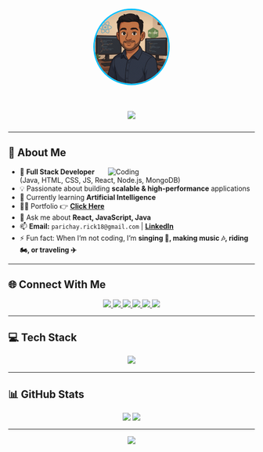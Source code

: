 <!-- Avatar -->
<p align="center">
  <img src="img/avatar.png" alt="Parichay Avatar" width="150" style="border-radius:50%; border: 3px solid #00bfff;" />
</p>

<!-- Typing Animation -->
<h1 align="center">
  <img src="https://readme-typing-svg.herokuapp.com?size=28&duration=3500&color=00BFFF&center=true&vCenter=true&width=800&lines=Hi+👋,+I'm+Parichay+Dutta+Biswas;Full+Stack+Web+Developer+💻;Java+%26+MERN+Stack+Enthusiast;Problem+Solver+%26+Tech+Lover" />
</h1>

---

## 💫 About Me
<img align="right" src="https://media.giphy.com/media/qgQUggAC3Pfv687qPC/giphy.gif" alt="Coding" width="300"/>

- 🚀 **Full Stack Developer** (Java, HTML, CSS, JS, React, Node.js, MongoDB)  
- 💡 Passionate about building **scalable & high-performance** applications  
- 🌱 Currently learning **Artificial Intelligence**  
- 👨‍💻 Portfolio 👉 [**Click Here**](https://portfolio-eight-smoky-73.vercel.app/)  
- 💬 Ask me about **React, JavaScript, Java**  
- 📫 **Email:** `parichay.rick18@gmail.com` | **[LinkedIn](https://linkedin.com/in/parichay-dutta-biswas-0a40191b5)**  
- ⚡ Fun fact: When I’m not coding, I’m **singing 🎤, making music 🎶, riding 🏍, or traveling ✈**  

---

## 🌐 Connect With Me
<p align="center">
<a href="https://www.leetcode.com/parichay1811">
  <img src="https://raw.githubusercontent.com/rahuldkjain/github-profile-readme-generator/master/src/images/icons/Social/leet-code.svg" width="48"/>
</a>
<a href="https://www.hackerrank.com/parichay_rick18">
  <img src="https://raw.githubusercontent.com/rahuldkjain/github-profile-readme-generator/master/src/images/icons/Social/hackerrank.svg" width="48"/>
</a>
<a href="https://linkedin.com/in/parichay-dutta-biswas-0a40191b5">
  <img src="https://skillicons.dev/icons?i=linkedin" width="48"/>
</a>
<a href="https://fb.com/parichay.duttabiswas.1811">
  <img src="https://raw.githubusercontent.com/rahuldkjain/github-profile-readme-generator/master/src/images/icons/Social/facebook.svg" width="48"/>
</a>
<a href="https://instagram.com/parichayduttabiswasofficial">
  <img src="https://skillicons.dev/icons?i=instagram" width="48"/>
</a>
<a href="https://www.youtube.com/@Parichay1811">
  <img src="https://raw.githubusercontent.com/rahuldkjain/github-profile-readme-generator/master/src/images/icons/Social/youtube.svg" width="48"/>
</a>
</p>

---

## 💻 Tech Stack
<p align="center">
<img src="https://skillicons.dev/icons?i=html,css,js,react,firebase,nodejs,npm,express,postman,mongodb,java,python,mysql,git,aws,docker,c,cpp&theme=dark" />
</p>

---

## 📊 GitHub Stats
<p align="center">
  <img src="https://github-readme-stats.vercel.app/api?username=parichay1811&show_icons=true&theme=tokyonight" height="165"/>
  <img src="https://github-readme-streak-stats.herokuapp.com/?user=parichay1811&theme=tokyonight" height="165"/>
</p>

---

<p align="center">
  <img src="https://media.giphy.com/media/VTtANKl0beDFQRLDTh/giphy.gif" width="300"/>
</p>
